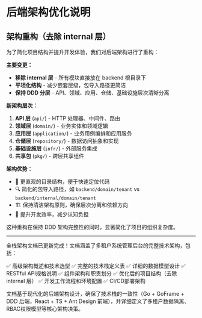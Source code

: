 # 后端架构优化说明

## 架构重构（去除 internal 层）

为了简化项目结构并提升开发体验，我们对后端架构进行了重构：

**主要变更：**
- **移除 internal 层** - 所有模块直接放在 backend 根目录下
- **平坦化结构** - 减少嵌套层级，包导入路径更简洁
- **保持 DDD 分层** - API、领域、应用、仓储、基础设施层次清晰分离

**新架构层次：**
1. **API 层** (`api/`) - HTTP 处理器、中间件、路由
2. **领域层** (`domain/`) - 业务实体和领域逻辑
3. **应用层** (`application/`) - 业务用例编排和应用服务
4. **仓储层** (`repository/`) - 数据访问抽象和实现
5. **基础设施层** (`infr/`) - 外部服务集成
6. **共享包** (`pkg/`) - 跨层共享组件

**架构优势：**
- 📁 更直观的目录结构，便于快速定位代码
- 🔍 简化的包导入路径，如 `backend/domain/tenant` vs `backend/internal/domain/tenant`
- 🏗️ 保持清洁架构原则，确保层次分离和依赖方向
- 🚀 提升开发效率，减少认知负担

这种重构在保持 DDD 架构完整性的同时，显著简化了项目的组织复杂度。

---

全栈架构文档已更新完成！文档涵盖了多租户系统管理后台的完整技术架构，包括：

✅ 高级架构概述和技术选型
✅ 完整的技术栈定义表
✅ 详细的数据模型设计
✅ RESTful API规格说明
✅ 组件架构和职责划分
✅ 优化后的项目结构（去除 internal 层）
✅ 开发工作流程和环境配置
✅ CI/CD部署架构

文档基于现代化的后端架构设计，确保了技术栈的一致性（Go + GoFrame + DDD 后端，React + TS + Ant Design 前端），并详细定义了多租户数据隔离、RBAC权限模型等核心架构决策。